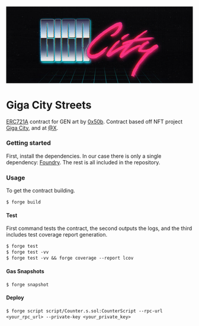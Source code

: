 
<p>
  <img src="./cover.jpg" width="800">
  <br>
</p>

# Giga City Streets

[ERC721A](https://github.com/chiru-labs/ERC721A) contract for GEN art by [0x50b](https://x.com/0x50b). Contract based off NFT project [Giga City](https://gigacity.gg), and at [@X](https://x.com/giga_city).

### Getting started

First, install the dependencies. In our case there is only a single dependency: [Foundry](https://github.com/foundry-rs/foundry). The rest is all included in the repository.

### Usage
To get the contract building.

```shell
$ forge build
```

#### Test
First command tests the contract, the second outputs the logs, and the third includes test coverage report generation.

```shell
$ forge test
$ forge test -vv
$ forge test -vv && forge coverage --report lcov
```

#### Gas Snapshots

```shell
$ forge snapshot
```

#### Deploy

```shell
$ forge script script/Counter.s.sol:CounterScript --rpc-url <your_rpc_url> --private-key <your_private_key>
```
